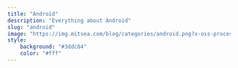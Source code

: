 ```yaml
---
title: "Android"
description: "Everything about Android"
slug: "android"
image: "https://img.mitsea.com/blog/categories/android.png?x-oss-process=style/ImageCompress"
style:
    background: "#3ddc84"
    color: "#fff"
---
```

